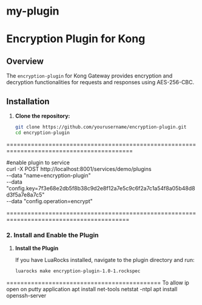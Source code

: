 # my-plugin 


# Encryption Plugin for Kong

## Overview

The `encryption-plugin` for Kong Gateway provides encryption and decryption functionalities for requests and responses using AES-256-CBC.

## Installation

1. **Clone the repository:**

   ```bash
   git clone https://github.com/yourusername/encryption-plugin.git
   cd encryption-plugin
==========================================================================================

#enable plugin to service  
curl -X POST http://localhost:8001/services/demo/plugins \
  --data "name=encryption-plugin" \
  --data "config.key=7f3e68e2db5f8b38c9d2e8f12a7e5c9c6f2a7c1a54f8a05b48d8d3f5a7e8a7c5" \
  --data "config.operation=encrypt"

=========================================================================================
### 2. Install and Enable the Plugin

1. **Install the Plugin**

   If you have LuaRocks installed, navigate to the plugin directory and run:

   ```bash
   luarocks make encryption-plugin-1.0-1.rockspec


============================================
To allow ip open on putty application
apt install net-tools
netstat -ntpl
apt install openssh-server






